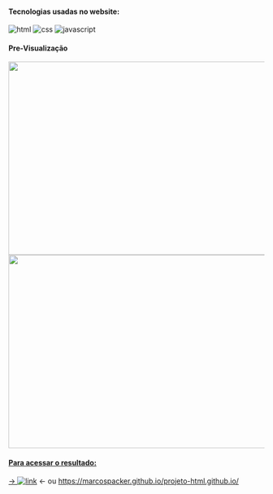 #### Tecnologias usadas no website:

![html](https://img.shields.io/badge/HTML-239120?style=for-the-badge&logo=html5&logoColor=white)
![css](https://img.shields.io/badge/CSS3-1572B6?style=for-the-badge&logo=css3&logoColor=white)
![javascript](https://img.shields.io/badge/JavaScript-F7DF1E?style=for-the-badge&logo=javascript&logoColor=black)

#### Pre-Visualização
<div align="left">
  <a href="https://github.com/marcospacker">
  <img height="380em" width="600"  src="https://user-images.githubusercontent.com/106535353/179616104-9377c668-7a32-4cb0-9e1e-58d209cf1aa5.png"/>
  <img height="380em" width="600" src="https://user-images.githubusercontent.com/106535353/179616712-7f567aca-653f-48cf-a57f-4e3927c01ca6.png"/>
</div>

#### Para acessar o resultado:

→ [![link](https://img.shields.io/website-up-down-green-red/http/monip.org.svg)](https://marcospacker.github.io/projeto-html.github.io/) ← ou https://marcospacker.github.io/projeto-html.github.io/



